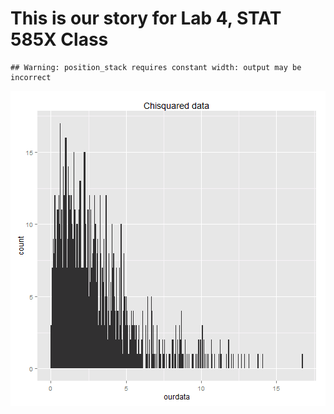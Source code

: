 This is our story for Lab 4, STAT 585X Class
====


```
## Warning: position_stack requires constant width: output may be incorrect
```

![plot of chunk unnamed-chunk-1](figure/unnamed-chunk-1.png) 

